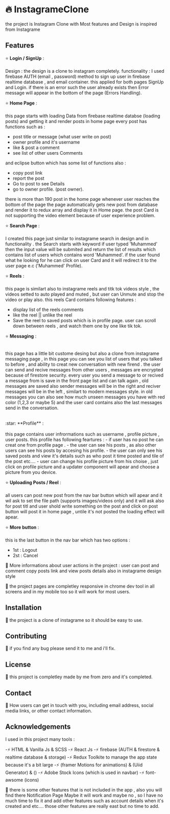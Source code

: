 #  :fire: InstagrameClone

the project is Instagram Clone with Most features and Design is inspired from Instagrame

## Features

:star: **Login / SignUp** : <br/><br/>
Design : the design is a clone to instagram completely.
functionality : I used firebase AUTH (email , password) method to sign up user in firebase realtime database , and email container.
this applied for both pages SignUp and Login.
if there is an error such the user already exists then Error message will appear in the bottom of the page (Errors Handling).



:star: **Home Page** : <br/><br/>
this page starts with loading Data from firebase realtime databse (loading posts) and getting it and render posts in home page 
every post has functions such as : 
- post title or message (what user write on post)
- owner  profile and it's username
- like & post a comment
- see list of other users Comments

and eclipse button which has some list of functions also  : 
- copy post link
- report the post
- Go to post to see Details
- go to owner profile. (post owner).

there is more than 190 post in the home page whenever user reaches the bottom of the page the page automatically gets new post from database and render it to redux array and display it in Home page.
the post Card is not supporting the video element because of user experience problem.

:star: **Search Page** : <br/><br/>
I created this page just similar to instagrame search in design and in functionality .
the Search starts with keyword if user typed 'Muhammed' then the input value will be submited and return the list of results which contains list of users which contains word 'Muhammed'.
if the user found what he looking for he can click on user Card and it will redirect it to the user page e.c ('Muhammed' Profile).

 :star: **Reels** : <br/><br/>
 this page is similart also to instagrame reels and titk tok videos style , the videos setted to auto played and muted , but user can Unmute and stop the video or play also.
 this reels Card contains following features : 
 - display list of the reels comments 
 - like the reel || unlike the reel
 - Save the reel to saved posts which is in profile page.
user can scroll down between reels , and watch them one by one like tik tok.
 
:star: **Messaging** : <br/><br/>

this page has a little bit custome desing but also a clone from instagrame messaging page  , in this page you can see you list of users that you talked to before , and ability to creat new conversation with new firend .
the user can send and recive messages from other users , messages are encrypted because of firestore security.
every user you send a message to or recived a message from is save in the front page list and can talk again , old messages are saved also sender messages will be in the right and reciver messages will be in the left , similart to modern messages style.
in old messages you can also see how much unseen messages you have with red color (1,2,3 or maybe 5)
and the user card contains also the last messages send in the conversation.

<br/>
:star: **Profile** :  <br/><br/>
this page contains user infrormations such as username , profile picture , user posts.
this profile has following feartures  : 
- if user has no post he can creat one from profile page .
- the user can see his posts , as also other users can see his posts by accesing his profile.
- the user can only see his saved posts and view it's details such as who post it time posted and tile of the post etc....
- user can change his profile picture from his choise , just click on profile picture and a updater component will apear and choose a picture from you device.

:star: **Uploading Posts / Reel** : <br/><br/>
all users can post new post from the nav bar button which will apear and it wil ask to set the file path (supports images/videos only) and it will ask also for post titl and user shold write something on the post and click on post button will post it in home page ,
untile it's not posted the loading effect will apear.

:star: **More button** : <br/><br/>
this is the last button in the nav bar which has two options : 
- 1st : Logout
- 2st : Cancel

:dash: More informations about user actions in the project : 
user can post and comment copy posts link and view posts details also in instagrame design style


:dash: the project pages are completley responsive in chrome dev tool in all screens and in my mobile too so it will work for most users.


## Installation

:dash: the project is a clone of instagrame so it should be easy to use.


## Contributing

:dash: if you find any bug please send it to me and i'll fix.

## License
:dash: this project is completley made by me from zero and it's completed.


## Contact

:dash: How users can get in touch with you, including email address, social media links, or other contact information.

## Acknowledgements

I used in this project many tools :

-:zap: HTML  & Vanilla Js & SCSS
-:zap: React Js 
-:zap: firebase (AUTH & firestore & realtime database & storage)
-:zap: Redux Toolkite to manage the app state because it's a bit large
-:zap: (framer Motions for animations) & (Uiid Generator) & ()
-:zap: Adobe Stock Icons (which is used in navbar)
-:zap: font-awsome (icons)

:dash: there is some other features that is not included in the app , also you will find there Notification Page Maybe it will work and maybe no , so I have no much time to fix it and add other features such as account details when it's created and etc....
those other features are really east but no time to add.
